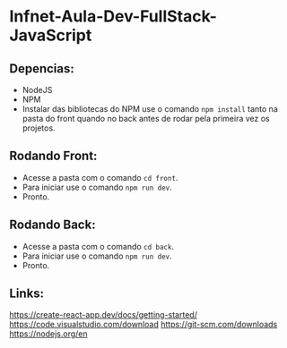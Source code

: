 # Infnet-Aula-Dev-FullStack-JavaScript

## Depencias:
- NodeJS
- NPM
- Instalar das bibliotecas do NPM use o comando ```npm install``` tanto na pasta do front quando no back antes de rodar pela primeira vez os projetos.

## Rodando Front:
- Acesse a pasta com o comando ```cd front```.
- Para iniciar use o comando ```npm run dev```.
- Pronto.

## Rodando Back:
- Acesse a pasta com o comando ```cd back```.
- Para iniciar use o comando ```npm run dev```.
- Pronto.

## Links:
https://create-react-app.dev/docs/getting-started/
https://code.visualstudio.com/download
https://git-scm.com/downloads
https://nodejs.org/en
